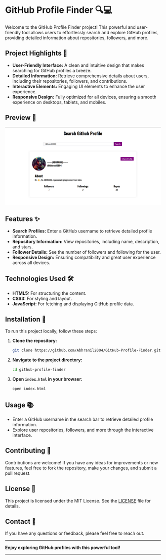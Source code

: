 # GitHub Profile Finder 🔍💻

Welcome to the GitHub Profile Finder project! This powerful and user-friendly tool allows users to effortlessly search and explore GitHub profiles, providing detailed information about repositories, followers, and more.

## Project Highlights 🌟

- **User-Friendly Interface:** A clean and intuitive design that makes searching for GitHub profiles a breeze.
- **Detailed Information:** Retrieve comprehensive details about users, including their repositories, followers, and contributions.
- **Interactive Elements:** Engaging UI elements to enhance the user experience.
- **Responsive Design:** Fully optimized for all devices, ensuring a smooth experience on desktops, tablets, and mobiles.

## Preview 📸

![GitHub Profile Finder Screenshot](https://github.com/Abhranil2004/GitHub-Profile-Finder/blob/general/Screenshot%202024-07-12%20164830.png)

## Features ✨

- **Search Profiles:** Enter a GitHub username to retrieve detailed profile information.
- **Repository Information:** View repositories, including name, description, and stars.
- **Follower Details:** See the number of followers and following for the user.
- **Responsive Design:** Ensuring compatibility and great user experience across all devices.

## Technologies Used 🛠️

- **HTML5:** For structuring the content.
- **CSS3:** For styling and layout.
- **JavaScript:** For fetching and displaying GitHub profile data.

## Installation 🔧

To run this project locally, follow these steps:

1. **Clone the repository:**
    ```bash
    git clone https://github.com/Abhranil2004/GitHub-Profile-Finder.git
    ```
2. **Navigate to the project directory:**
    ```bash
    cd github-profile-finder
    ```
3. **Open `index.html` in your browser:**
    ```bash
    open index.html
    ```

## Usage 📚

- Enter a GitHub username in the search bar to retrieve detailed profile information.
- Explore user repositories, followers, and more through the interactive interface.

## Contributing 🤝

Contributions are welcome! If you have any ideas for improvements or new features, feel free to fork the repository, make your changes, and submit a pull request.

## License 📄

This project is licensed under the MIT License. See the [LICENSE](https://github.com/Abhranil2004/GitHub-Profile-Finder/blob/general/SECURITY.md) file for details.

## Contact 📧

If you have any questions or feedback, please feel free to reach out.

---

**Enjoy exploring GitHub profiles with this powerful tool!**

---

